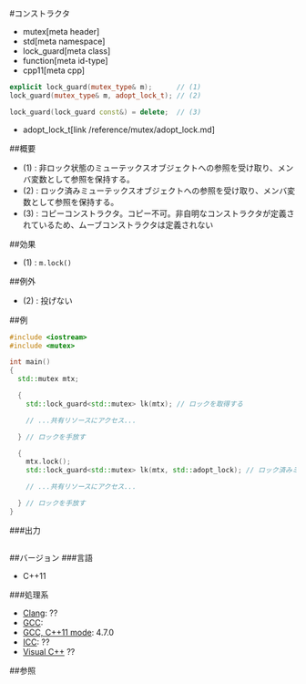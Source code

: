 #コンストラクタ
* mutex[meta header]
* std[meta namespace]
* lock_guard[meta class]
* function[meta id-type]
* cpp11[meta cpp]

```cpp
explicit lock_guard(mutex_type& m);      // (1)
lock_guard(mutex_type& m, adopt_lock_t); // (2)

lock_guard(lock_guard const&) = delete;  // (3)
```
* adopt_lock_t[link /reference/mutex/adopt_lock.md]

##概要
- (1) : 非ロック状態のミューテックスオブジェクトへの参照を受け取り、メンバ変数として参照を保持する。
- (2) : ロック済みミューテックスオブジェクトへの参照を受け取り、メンバ変数として参照を保持する。
- (3) : コピーコンストラクタ。コピー不可。非自明なコンストラクタが定義されているため、ムーブコンストラクタは定義されない


##効果
- (1) : `m.lock()`


##例外
- (2) : 投げない


##例
```cpp
#include <iostream>
#include <mutex>

int main()
{
  std::mutex mtx;

  {
    std::lock_guard<std::mutex> lk(mtx); // ロックを取得する

    // ...共有リソースにアクセス...

  } // ロックを手放す

  {
    mtx.lock();
    std::lock_guard<std::mutex> lk(mtx, std::adopt_lock); // ロック済みミューテックスを渡す

    // ...共有リソースにアクセス...

  } // ロックを手放す
}
```

###出力
```
```

##バージョン
###言語
- C++11

###処理系
- [Clang](/implementation.md#clang): ??
- [GCC](/implementation.md#gcc): 
- [GCC, C++11 mode](/implementation.md#gcc): 4.7.0
- [ICC](/implementation.md#icc): ??
- [Visual C++](/implementation.md#visual_cpp) ??


##参照


